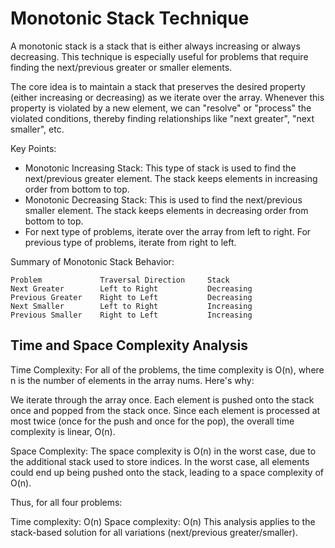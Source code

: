 # Monotonic Stack Technique

A monotonic stack is a stack that is either always increasing or always decreasing. This technique is especially useful for problems that require finding the next/previous greater or smaller elements.

The core idea is to maintain a stack that preserves the desired property (either increasing or decreasing) as we iterate over the array. Whenever this property is violated by a new element, we can "resolve" or "process" the violated conditions, thereby finding relationships like "next greater", "next smaller", etc.

Key Points:

- Monotonic Increasing Stack: This type of stack is used to find the next/previous greater element. The stack keeps elements in increasing order from bottom to top.
- Monotonic Decreasing Stack: This is used to find the next/previous smaller element. The stack keeps elements in decreasing order from bottom to top.
- For next type of problems, iterate over the array from left to right. For previous type of problems, iterate from right to left.

Summary of Monotonic Stack Behavior:

```
Problem             Traversal Direction     Stack
Next Greater	    Left to Right           Decreasing
Previous Greater	Right to Left           Decreasing
Next Smaller	    Left to Right           Increasing
Previous Smaller	Right to Left           Increasing
```

## Time and Space Complexity Analysis

Time Complexity:
For all of the problems, the time complexity is O(n), where n is the number of elements in the array nums. Here's why:

We iterate through the array once.
Each element is pushed onto the stack once and popped from the stack once.
Since each element is processed at most twice (once for the push and once for the pop), the overall time complexity is linear, O(n).

Space Complexity:
The space complexity is O(n) in the worst case, due to the additional stack used to store indices. In the worst case, all elements could end up being pushed onto the stack, leading to a space complexity of O(n).

Thus, for all four problems:

Time complexity: O(n)
Space complexity: O(n)
This analysis applies to the stack-based solution for all variations (next/previous greater/smaller).
